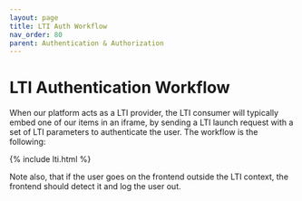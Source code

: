 ```yaml
---
layout: page
title: LTI Auth Workflow
nav_order: 80
parent: Authentication & Authorization
---
```


# LTI Authentication Workflow

When our platform acts as a LTI provider, the LTI consumer will typically embed one of our items in an iframe, by sending a LTI launch request with a set of LTI parameters to authenticate the user. The workflow is the following:

{% include lti.html %}

Note also, that if the user goes on the frontend outside the LTI context, the frontend should detect it and log the user out.
